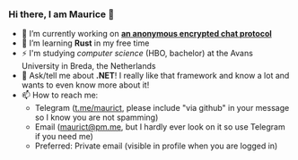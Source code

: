 ### Hi there, I am Maurice 👋

- 🔭 I’m currently working on **[an anonymous encrypted chat protocol](https://github.com/plabble)**
- 🌱 I’m learning **Rust** in my free time
- ⚡ I'm studying *computer science* (HBO, bachelor) at the Avans University in Breda, the Netherlands
- 💬 Ask/tell me about **.NET**! I really like that framework and know a lot and wants to even know more about it!
- 📫 How to reach me: 
  - Telegram ([t.me/maurict](https://t.me/maurict), please include "via github" in your message so I know you are not spamming)
  - Email ([maurict@pm.me](mailto:maurict@pm.me), but I hardly ever look on it so use Telegram if you need me)
  - Preferred: Private email (visible in profile when you are logged in)
